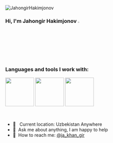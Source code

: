 

<p align="left"> <img src="https://komarev.com/ghpvc/?username=JahongirHakimjonov&label=Profile%20views&color=0e75b6&style=flat" alt="JahongirHakimjonov" /> </p>

### Hi, I'm Jahongir Hakimjonov <img src="https://media.giphy.com/media/hvRJCLFzcasrR4ia7z/giphy.gif" width="3%">


### Languages and tools I work with:

<code><img src="https://pluspng.com/img-png/python-logo-png-big-image-png-2400.png" width="90px"></code>
<code><img src="https://pluspng.com/img-png/python-logo-png-big-image-png-2400.png" width="90px"></code>
<code><img src="https://pluspng.com/img-png/python-logo-png-big-image-png-2400.png](https://www.vectorlogo.zone/logos/postgresql/postgresql-icon.svg" width="90px"></code>



<br />

- 📍 &nbsp; Current location: Uzbekistan Anywhere
- 📝&nbsp; Ask me about anything, I am happy to help
- 📨&nbsp; How to reach me: [@ja_khan_gir](https://instagram.com/ja_khan_gir)
